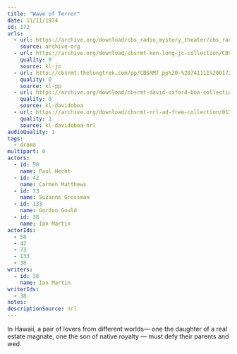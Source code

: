 ```yaml
---
title: "Wave of Terror"
date: 11/11/1974
id: 172
urls: 
  - url: https://archive.org/download/cbs_radio_mystery_theater/cbs_radio_mystery_theater-0151-0200.zip/cbs_radio_mystery_theater-0151-0200%2Fcbsrmt_0172_wave_of_terror.mp3
    source: archive-org
  - url: https://archive.org/download/cbsrmt-ken-long-jc-collection/CBSRMT - 741111 0172 Wave Of Terror vbr fb2_jc.mp3
    quality: 0
    source: kl-jc
  - url: http://cbsrmt.thelongtrek.com/pp/CBSRMT_pp%20-%20741111%200172%20Wave%20of%20Terror.mp3
    quality: 0
    source: kl-pp
  - url: https://archive.org/download/cbsrmt-david-oxford-boa-collection/CBSRMT-741111-0172-Wave-of-Terror-(128-48)_Andy's-{BoA}.mp3
    quality: 0
    source: kl-davidoboa
  - url: https://archive.org/download/cbsrmt-nrl-ad-free-collection/0172%20CBSRMT-741111-0172-Wave-of-Terror-(128-48)_Andy's-%7BBoA%7D%20(no%20ads).mp3
    quality: 1
    source: kl-davidoboa-nrl
audioQuality: 1
tags: 
  - drama
multipart: 0
actors:  
  - id: 58
    name: Paul Hecht  
  - id: 42
    name: Carmen Matthews  
  - id: 73
    name: Suzanne Grossman  
  - id: 133
    name: Gordon Gould  
  - id: 38
    name: Ian Martin
actorIds:  
  - 58  
  - 42  
  - 73  
  - 133  
  - 38
writers:  
  - id: 38
    name: Ian Martin
writerIds:  
  - 38
notes: 
descriptionSource: nrl
---
```

In Hawaii, a pair of lovers from different worlds— one the daughter of a real estate magnate, one the son of native royalty — must defy their parents and wed.